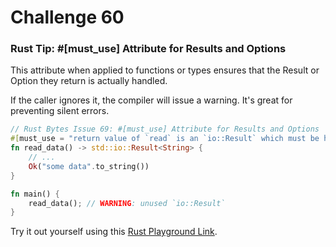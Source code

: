 # Challenge 60

### Rust Tip: #[must_use] Attribute for Results and Options

This attribute when applied to functions or types ensures that the Result or Option they return is actually handled.

If the caller ignores it, the compiler will issue a warning. It's great for preventing silent errors.


```rust
// Rust Bytes Issue 69: #[must_use] Attribute for Results and Options
#[must_use = "return value of `read` is an `io::Result` which must be handled"]
fn read_data() -> std::io::Result<String> {
    // ...
    Ok("some data".to_string())
}

fn main() {
    read_data(); // WARNING: unused `io::Result`
}
```

Try it out yourself using this [Rust Playground Link](https://play.rust-lang.org/?version=stable&mode=debug&edition=2024&gist=84f3f3dce79ef4519a2849dfedfc112e).
